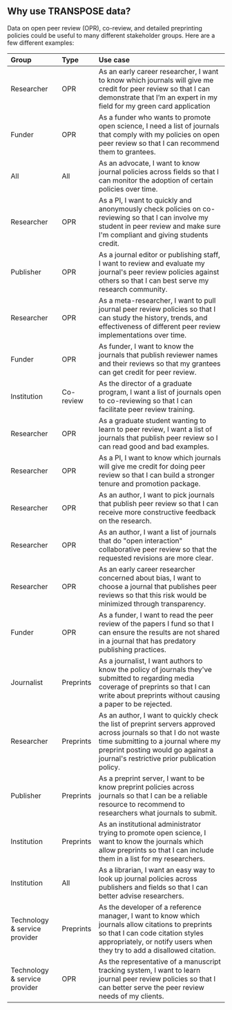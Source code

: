 ## Why use TRANSPOSE data?

Data on open peer review (OPR), co-review, and detailed preprinting policies could be useful to many different stakeholder groups. Here are a few different examples:

|Group|Type|Use case|
|:----|:---|:-------|
|Researcher|OPR|As an early career researcher, I want to know which journals will give me credit for peer review so that I can demonstrate that I’m an expert in my field for my green card application|
|Funder|OPR|As a funder who wants to promote open science, I need a list of journals that comply with my policies on open peer review so that I can recommend them to grantees.|
|All|All|As an advocate, I want to know journal policies across fields so that I can monitor the adoption of certain policies over time.|
|Researcher|OPR|As a PI, I want to quickly and anonymously check policies on co-reviewing so that I can involve my student in peer review and make sure I'm compliant and giving students credit.|
|Publisher|OPR|As a journal editor or publishing staff, I want to review and evaluate my journal's peer review policies against others so that I can best serve my research community.|
|Researcher|OPR|As a meta-researcher, I want to pull journal peer review policies so that I can study the history, trends, and effectiveness of different peer review implementations over time.|
|Funder|OPR|As funder, I want to know the journals that publish reviewer names and their reviews so that my grantees can get credit for peer review.|
|Institution|Co-review|As the director of a graduate program, I want a list of journals open to co-reviewing so that I can facilitate peer review training.|
|Researcher|OPR|As a graduate student wanting to learn to peer review, I want a list of journals that publish peer review so I can read good and bad examples.|
|Researcher|OPR|As a PI, I want to know which journals will give me credit for doing peer review so that I can build a stronger tenure and promotion package.|
|Researcher|OPR|As an author, I want to pick journals that publish peer review so that I can receive more constructive feedback on the research.|
|Researcher|OPR|As an author, I want a list of journals that do "open interaction" collaborative peer review so that the requested revisions are more clear.|
|Researcher|OPR|As an early career researcher concerned about bias, I want to choose a journal that publishes peer reviews so that this risk would be minimized through transparency.|
|Funder|OPR|As a funder, I want to read the peer review of the papers I fund so that I can ensure the results are not shared in a journal that has predatory publishing practices.|
|Journalist|Preprints|As a journalist, I want authors to know the policy of journals they've submitted to regarding media coverage of preprints so that I can write about preprints without causing a paper to be rejected.|
|Researcher|Preprints|As an author, I want to quickly check the list of preprint servers approved across journals so that I do not waste time submitting to a journal where my preprint posting would go against a journal's restrictive prior publication policy.|
|Publisher|Preprints|As a preprint server, I want to be know preprint policies across journals so that I can be a reliable resource to recommend to researchers what journals to submit.|
|Institution|Preprints|As an institutional administrator trying to promote open science, I want to know the journals which allow preprints so that I can include them in a list for my researchers.|
|Institution|All|As a librarian, I want an easy way to look up journal policies across publishers and fields so that I can better advise researchers.|
|Technology & service provider|Preprints|As the developer of a reference manager, I want to know which journals allow citations to preprints so that I can code citation styles appropriately, or notify users when they try to add a disallowed citation.|
|Technology & service provider|OPR|As the representative of a manuscript tracking system, I want to learn journal peer review policies so that I can better serve the peer review needs of my clients.|
